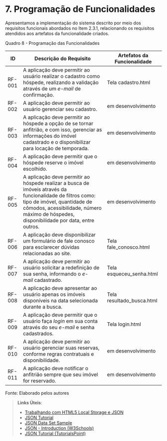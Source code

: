 # 7. Programação de Funcionalidades


Apresentamos a implementação do sistema descrito por meio dos requisitos funcionais abordados no Item 2.3.1, relacionando os requisitos atendidos aos artefatos da funcionalidade criados.

Quadro 8 - Programação das Funcionalidades

|ID       | Descrição do Requisito  | Artefatos da Funcionalidade |
|---------|-------------------------|-----------------------------|
|RF-001   | A aplicação deve permitir ao usuário realizar o cadastro como hóspede, realizando a validação através de um _e-mail_ de confirmação.  | Tela cadastro.html |
|RF-002   | A aplicação deve permitir ao usuário gerenciar seu cadastro. | em desenvolvimento | 
|RF-003   | A aplicação deve permitir ao hóspede a opção de se tornar anfitrião, e com isso, gerenciar as informações do imóvel cadastrado e o disponibilizar para locação de temporada. | em desenvolvimento | 
|RF-004   | A aplicação deve permitir que o hóspede reserve o imóvel escolhido. | em desenvolvimento |
|RF-005   | A aplicação deve permitir ao hóspede realizar a busca de imóveis através da funcionalidade de filtros como: tipo de imóvel, quantidade de cômodos, acessibilidade, número máximo de hóspedes, disponibilidade por data, entre outros. | em desenvolvimento |
|RF-006   | A aplicação deve disponibilizar um formulário de fale conosco para esclarecer dúvidas relacionadas ao site. | Tela fale_conosco.html |
|RF-007   | A aplicação deve permitir ao usuário solicitar a redefinição de sua senha, informando o _e-mail_ cadastrado. | Tela esqueceu_senha.html |
|RF-008   | A aplicação deve apresentar ao usuário apenas os imóveis disponíveis na data selecionada durante a busca. | Tela resultado_busca.html |
|RF-009   | A aplicação deve permitir que o usuário faça _login_ em sua conta através do seu _e-mail_ e senha cadastrados. | Tela login.html |
|RF-010   | A aplicação deve permitir ao usuário gerenciar suas reservas, conforme regras contratuais e disponibilidade. | em desenvolvimento |
|RF-011   | A aplicação deve notificar o anfitrião sempre que seu imóvel for reservado. | em desenvolvimento |

Fonte: Elaborado pelos autores


> **Links Úteis**:
>
> - [Trabalhando com HTML5 Local Storage e JSON](https://www.devmedia.com.br/trabalhando-com-html5-local-storage-e-json/29045)
> - [JSON Tutorial](https://www.w3resource.com/JSON)
> - [JSON Data Set Sample](https://opensource.adobe.com/Spry/samples/data_region/JSONDataSetSample.html)
> - [JSON - Introduction (W3Schools)](https://www.w3schools.com/js/js_json_intro.asp)
> - [JSON Tutorial (TutorialsPoint)](https://www.tutorialspoint.com/json/index.htm)

